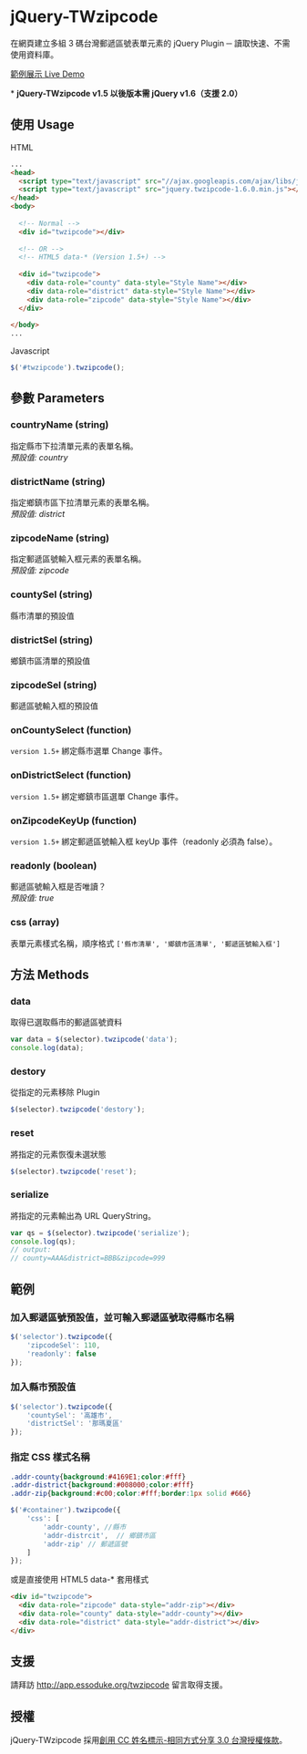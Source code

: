 # jQuery-TWzipcode

在網頁建立多組 3 碼台灣郵遞區號表單元素的 jQuery Plugin ─ 讀取快速、不需使用資料庫。

[範例展示 Live Demo](http://app.essoduke.org/twzipcode)


\* **jQuery-TWzipcode v1.5 以後版本需 jQuery v1.6（支援 2.0）**


## 使用 Usage

HTML
```html
...
<head>
  <script type="text/javascript" src="//ajax.googleapis.com/ajax/libs/jquery/2.0.3/jquery.min.js"></script>
  <script type="text/javascript" src="jquery.twzipcode-1.6.0.min.js"></script>
</head>
<body>
  
  <!-- Normal -->
  <div id="twzipcode"></div>
  
  <!-- OR -->
  <!-- HTML5 data-* (Version 1.5+) -->
  
  <div id="twzipcode">
    <div data-role="county" data-style="Style Name"></div>
    <div data-role="district" data-style="Style Name"></div>
    <div data-role="zipcode" data-style="Style Name"></div>
  </div>
  
</body>
...
```

Javascript
```javascript
$('#twzipcode').twzipcode();
```

## 參數 Parameters

### countryName (string) 
指定縣市下拉清單元素的表單名稱。  
_預設值: country_

### districtName (string)
指定鄉鎮市區下拉清單元素的表單名稱。  
_預設值: district_

### zipcodeName (string)
指定郵遞區號輸入框元素的表單名稱。  
_預設值: zipcode_

### countySel (string)	
縣市清單的預設值

### districtSel (string)
鄉鎮市區清單的預設值

### zipcodeSel (string)
郵遞區號輸入框的預設值

### onCountySelect (function) 
`version 1.5+` 綁定縣市選單 Change 事件。

### onDistrictSelect (function) 
`version 1.5+` 綁定鄉鎮市區選單 Change 事件。

### onZipcodeKeyUp (function) 
`version 1.5+` 綁定郵遞區號輸入框 keyUp 事件（readonly 必須為 false）。  

### readonly (boolean)
郵遞區號輸入框是否唯讀？  
_預設值: true_

### css	(array)
表單元素樣式名稱，順序格式 `['縣市清單', '鄉鎮市區清單', '郵遞區號輸入框']`

## 方法 Methods

### data
取得已選取縣市的郵遞區號資料
```javascript
var data = $(selector).twzipcode('data');
console.log(data);
```

### destory	
從指定的元素移除 Plugin
```javascript
$(selector).twzipcode('destory');
```

### reset
將指定的元素恢復未選狀態
```javascript
$(selector).twzipcode('reset');
```

### serialize
將指定的元素輸出為 URL QueryString。
```javascript
var qs = $(selector).twzipcode('serialize');
console.log(qs);
// output: 
// county=AAA&district=BBB&zipcode=999
```

## 範例
### 加入郵遞區號預設值，並可輸入郵遞區號取得縣市名稱
```javascript
$('selector').twzipcode({
    'zipcodeSel': 110,
    'readonly': false
});
```
### 加入縣市預設值
```javascript
$('selector').twzipcode({
    'countySel': '高雄市',
    'districtSel': '那瑪夏區'
});
```

### 指定 CSS 樣式名稱
```css
.addr-county{background:#4169E1;color:#fff}
.addr-district{background:#008000;color:#fff}
.addr-zip{background:#c00;color:#fff;border:1px solid #666}
```
```javascript
$('#container').twzipcode({
    'css': [
        'addr-county', //縣市
        'addr-distrcit',  // 鄉鎮市區
        'addr-zip' // 郵遞區號
    ]
});
```

或是直接使用 HTML5 data-* 套用樣式

```html
<div id="twzipcode">
  <div data-role="zipcode" data-style="addr-zip"></div>
  <div data-role="county" data-style="addr-county"></div>
  <div data-role="district" data-style="addr-district"></div>
</div>
```
## 支援

請拜訪 http://app.essoduke.org/twzipcode 留言取得支援。

## 授權

jQuery-TWzipcode 採用[創用 CC 姓名標示-相同方式分享 3.0  台灣授權條款](http://creativecommons.org/licenses/by-sa/3.0/deed.zh_TW)。
